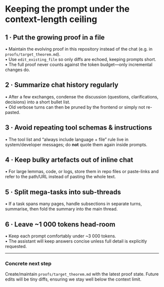 # Keeping the prompt under the context-length ceiling

## 1 · Put the growing proof in a file
• Maintain the evolving proof in this repository instead of the chat (e.g. in `proofs/target_theorem.md`).  
• Use `edit_existing_file` so only diffs are echoed, keeping prompts short.  
• The full proof never counts against the token budget—only incremental changes do.

## 2 · Summarize chat history regularly
• After a few exchanges, condense the discussion (questions, clarifications, decisions) into a short bullet list.  
• Old verbose turns can then be pruned by the frontend or simply not re-pasted.

## 3 · Avoid repeating tool schemas & instructions
• The tool list and “always include language + file” rule live in system/developer messages; do **not** quote them again inside prompts.

## 4 · Keep bulky artefacts out of inline chat
• For large lemmas, code, or logs, store them in repo files or paste-links and refer to the path/URL instead of pasting the whole text.

## 5 · Split mega-tasks into sub-threads
• If a task spans many pages, handle subsections in separate turns, summarise, then fold the summary into the main thread.

## 6 · Leave ~1 000 tokens head-room
• Keep each prompt comfortably under ~3 000 tokens.  
• The assistant will keep answers concise unless full detail is explicitly requested.

---

### Concrete next step
Create/maintain `proofs/target_theorem.md` with the latest proof state. Future edits will be tiny diffs, ensuring we stay well below the context limit.
